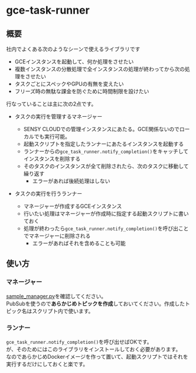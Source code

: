 # gce-task-runner

## 概要

社内でよくある次のようなシーンで使えるライブラリです

* GCEインスタンスを起動して、何か処理をさせたい
* 複数インスタンスの分散処理で全インスタンスの処理が終わってから次の処理をさせたい
* タスクごとにスペックやGPUの有無を変えたい
* フリーズ時の無駄な課金を防ぐために時間制限を設けたい

行なっていることは主に次の2点です。

* タスクの実行を管理するマネージャー
  * SENSY CLOUDでの管理インスタンスにあたる。GCE関係ないのでローカルでも実行可能。
  * 起動スクリプトを指定したランナーにあたるインスタンスを起動する
  * ランナーからの`gce_task_runner.notify_completion()`をキャッチしてインスタンスを削除する
  * そのタスクのインスタンスが全て削除されたら、次のタスクに移動して繰り返す
      * エラーがあれば後続処理はしない

* タスクの実行を行うランナー
  * マネージャーが作成するGCEインスタンス
  * 行いたい処理はマネージャーが作成時に指定する起動スクリプトに書いておく
  * 処理が終わったら`gce_task_runner.notify_completion()`を呼び出ことでマネージャーに削除される
      * エラーがあればそれを含めることも可能

## 使い方

### マネージャー

[sample_manager.py](./sample_manager.py)を確認してください。  
PubSubを使うので**あらかじめトピックを作成**しておいてください。作成したトピック名はスクリプト内で使います。

### ランナー

`gce_task_runner.notify_completion()`を呼び出せばOKです。  
が、そのためにはこのライブラリをインストールしておく必要があります。  
なのであらかじめDockerイメージを作って置いて、起動スクリプトではそれを実行するだけにしておくと楽です。

